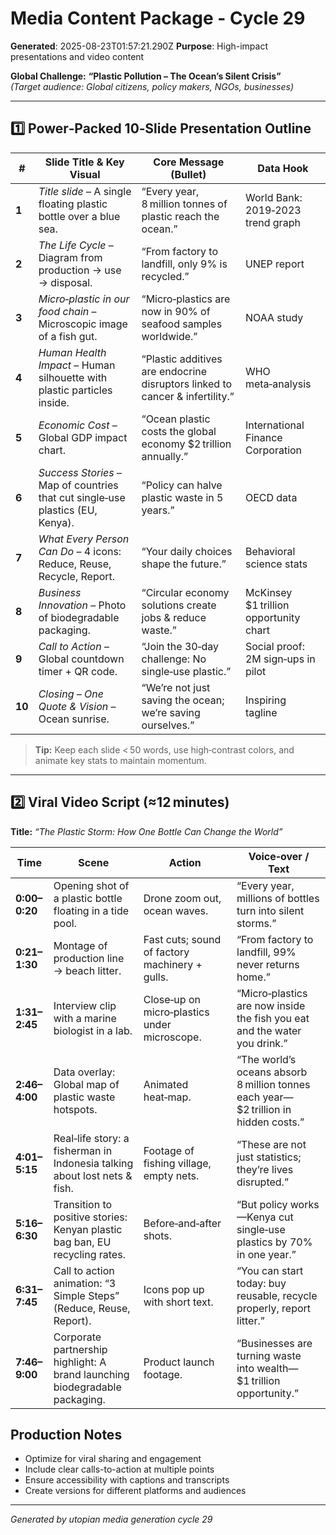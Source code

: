 # Media Content Package - Cycle 29

**Generated**: 2025-08-23T01:57:21.290Z
**Purpose**: High-impact presentations and video content

**Global Challenge:** **“Plastic Pollution – The Ocean’s Silent Crisis”**  
*(Target audience: Global citizens, policy makers, NGOs, businesses)*  

---

## 1️⃣ Power‑Packed 10‑Slide Presentation Outline

| # | Slide Title & Key Visual | Core Message (Bullet) | Data Hook |
|---|--------------------------|------------------------|-----------|
| **1** | *Title slide* – A single floating plastic bottle over a blue sea. | “Every year, 8 million tonnes of plastic reach the ocean.” | World Bank: 2019‑2023 trend graph |
| **2** | *The Life Cycle* – Diagram from production → use → disposal. | “From factory to landfill, only 9% is recycled.” | UNEP report |
| **3** | *Micro‑plastic in our food chain* – Microscopic image of a fish gut. | “Micro‑plastics are now in 90% of seafood samples worldwide.” | NOAA study |
| **4** | *Human Health Impact* – Human silhouette with plastic particles inside. | “Plastic additives are endocrine disruptors linked to cancer & infertility.” | WHO meta‑analysis |
| **5** | *Economic Cost* – Global GDP impact chart. | “Ocean plastic costs the global economy $2 trillion annually.” | International Finance Corporation |
| **6** | *Success Stories* – Map of countries that cut single‑use plastics (EU, Kenya). | “Policy can halve plastic waste in 5 years.” | OECD data |
| **7** | *What Every Person Can Do* – 4 icons: Reduce, Reuse, Recycle, Report. | “Your daily choices shape the future.” | Behavioral science stats |
| **8** | *Business Innovation* – Photo of biodegradable packaging. | “Circular economy solutions create jobs & reduce waste.” | McKinsey $1 trillion opportunity chart |
| **9** | *Call to Action* – Global countdown timer + QR code. | “Join the 30‑day challenge: No single‑use plastic.” | Social proof: 2M sign‑ups in pilot |
| **10** | *Closing – One Quote & Vision* – Ocean sunrise. | “We’re not just saving the ocean; we’re saving ourselves.” | Inspiring tagline |

> **Tip:** Keep each slide < 50 words, use high‑contrast colors, and animate key stats to maintain momentum.

---

## 2️⃣ Viral Video Script (≈12 minutes)

**Title:** *“The Plastic Storm: How One Bottle Can Change the World”*

| Time | Scene | Action | Voice‑over / Text |
|------|-------|--------|-------------------|
| **0:00–0:20** | Opening shot of a plastic bottle floating in a tide pool. | Drone zoom out, ocean waves. | “Every year, millions of bottles turn into silent storms.” |
| **0:21–1:30** | Montage of production line → beach litter. | Fast cuts; sound of factory machinery + gulls. | “From factory to landfill, 99% never returns home.” |
| **1:31–2:45** | Interview clip with a marine biologist in a lab. | Close‑up on micro‑plastics under microscope. | “Micro‑plastics are now inside the fish you eat and the water you drink.” |
| **2:46–4:00** | Data overlay: Global map of plastic waste hotspots. | Animated heat‑map. | “The world’s oceans absorb 8 million tonnes each year—$2 trillion in hidden costs.” |
| **4:01–5:15** | Real‑life story: a fisherman in Indonesia talking about lost nets & fish. | Footage of fishing village, empty nets. | “These are not just statistics; they’re lives disrupted.” |
| **5:16–6:30** | Transition to positive stories: Kenyan plastic bag ban, EU recycling rates. | Before‑and‑after shots. | “But policy works—Kenya cut single‑use plastics by 70% in one year.” |
| **6:31–7:45** | Call to action animation: “3 Simple Steps” (Reduce, Reuse, Report). | Icons pop up with short text. | “You can start today: buy reusable, recycle properly, report litter.” |
| **7:46–9:00** | Corporate partnership highlight: A brand launching biodegradable packaging. | Product launch footage. | “Businesses are turning waste into wealth—$1 trillion opportunity.” |


## Production Notes
- Optimize for viral sharing and engagement
- Include clear calls-to-action at multiple points
- Ensure accessibility with captions and transcripts
- Create versions for different platforms and audiences

---
*Generated by utopian media generation cycle 29*

